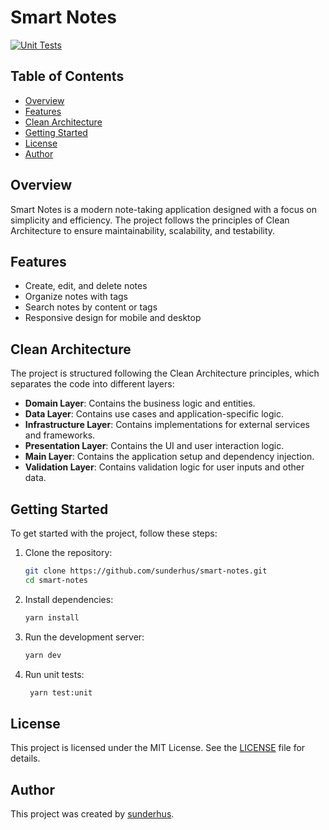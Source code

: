 # Smart Notes

[![Unit Tests](https://github.com/sunderhus/smart-notes/actions/workflows/unit-test.yml/badge.svg)](https://github.com/sunderhus/smart-notes/actions/workflows/unit-test.yml)

## Table of Contents

- [Overview](#overview)
- [Features](#features)
- [Clean Architecture](#clean-architecture)
- [Getting Started](#getting-started)
- [License](#license)
- [Author](#author)

## Overview

Smart Notes is a modern note-taking application designed with a focus on simplicity and efficiency. The project follows the principles of Clean Architecture to ensure maintainability, scalability, and testability.

## Features

- Create, edit, and delete notes
- Organize notes with tags
- Search notes by content or tags
- Responsive design for mobile and desktop

## Clean Architecture

The project is structured following the Clean Architecture principles, which separates the code into different layers:

- **Domain Layer**: Contains the business logic and entities.
- **Data Layer**: Contains use cases and application-specific logic.
- **Infrastructure Layer**: Contains implementations for external services and frameworks.
- **Presentation Layer**: Contains the UI and user interaction logic.
- **Main Layer**: Contains the application setup and dependency injection.
- **Validation Layer**: Contains validation logic for user inputs and other data.

## Getting Started

To get started with the project, follow these steps:

1. Clone the repository:
   ```sh
   git clone https://github.com/sunderhus/smart-notes.git
   cd smart-notes
   ```
2. Install dependencies:

   ```sh
   yarn install
   ```

3. Run the development server:

   ```sh
   yarn dev
   ```

4. Run unit tests:

   ```sh
    yarn test:unit
   ```

## License

This project is licensed under the MIT License. See the [LICENSE](LICENSE) file for details.

## Author

This project was created by [sunderhus](https://github.com/sunderhus).
